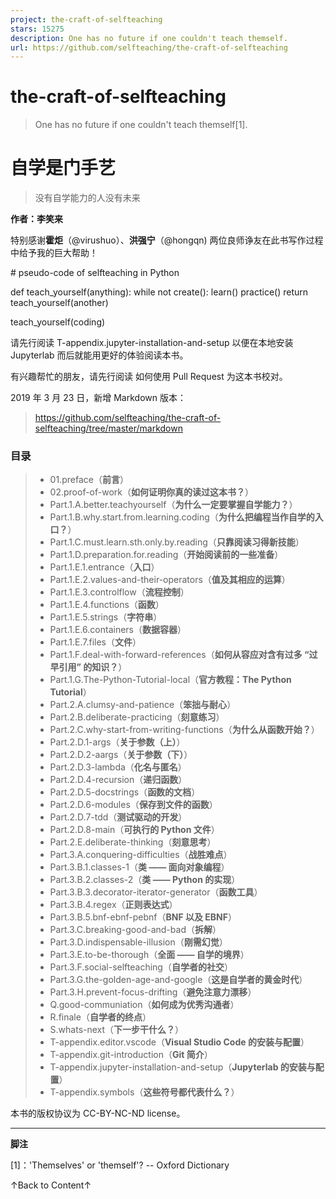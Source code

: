 ```yaml
---
project: the-craft-of-selfteaching
stars: 15275
description: One has no future if one couldn't teach themself.
url: https://github.com/selfteaching/the-craft-of-selfteaching
---
```


the-craft-of-selfteaching
=========================

> One has no future if one couldn't teach themself\[1\].

自学是门手艺
======

> 没有自学能力的人没有未来

**作者：李笑来**

特别感谢**霍炬**（@virushuo）、**洪强宁**（@hongqn) 两位良师诤友在此书写作过程中给予我的巨大帮助！

\# pseudo-code of selfteaching in Python

def teach\_yourself(anything):
    while not create():
        learn()
        practice()
    return teach\_yourself(another)

teach\_yourself(coding)

请先行阅读 T-appendix.jupyter-installation-and-setup 以便在本地安装 Jupyterlab 而后就能用更好的体验阅读本书。

有兴趣帮忙的朋友，请先行阅读 如何使用 Pull Request 为这本书校对。

2019 年 3 月 23 日，新增 Markdown 版本：

> https://github.com/selfteaching/the-craft-of-selfteaching/tree/master/markdown

### 目录

> -   01.preface（**前言**）
> -   02.proof-of-work（**如何证明你真的读过这本书？**）
> -   Part.1.A.better.teachyourself（**为什么一定要掌握自学能力？**）
> -   Part.1.B.why.start.from.learning.coding（**为什么把编程当作自学的入口？**）
> -   Part.1.C.must.learn.sth.only.by.reading（**只靠阅读习得新技能**）
> -   Part.1.D.preparation.for.reading（**开始阅读前的一些准备**）
> -   Part.1.E.1.entrance（**入口**）
> -   Part.1.E.2.values-and-their-operators（**值及其相应的运算**）
> -   Part.1.E.3.controlflow（**流程控制**）
> -   Part.1.E.4.functions（**函数**）
> -   Part.1.E.5.strings（**字符串**）
> -   Part.1.E.6.containers（**数据容器**）
> -   Part.1.E.7.files（**文件**）
> -   Part.1.F.deal-with-forward-references（**如何从容应对含有过多 “过早引用” 的知识？**）
> -   Part.1.G.The-Python-Tutorial-local（**官方教程：The Python Tutorial**）
> -   Part.2.A.clumsy-and-patience（**笨拙与耐心**）
> -   Part.2.B.deliberate-practicing（**刻意练习**）
> -   Part.2.C.why-start-from-writing-functions（**为什么从函数开始？**）
> -   Part.2.D.1-args（**关于参数（上）**）
> -   Part.2.D.2-aargs（**关于参数（下）**）
> -   Part.2.D.3-lambda（**化名与匿名**）
> -   Part.2.D.4-recursion（**递归函数**）
> -   Part.2.D.5-docstrings（**函数的文档**）
> -   Part.2.D.6-modules（**保存到文件的函数**）
> -   Part.2.D.7-tdd（**测试驱动的开发**）
> -   Part.2.D.8-main（**可执行的 Python 文件**）
> -   Part.2.E.deliberate-thinking（**刻意思考**）
> -   Part.3.A.conquering-difficulties（**战胜难点**）
> -   Part.3.B.1.classes-1（**类 —— 面向对象编程**）
> -   Part.3.B.2.classes-2（**类 —— Python 的实现**）
> -   Part.3.B.3.decorator-iterator-generator（**函数工具**）
> -   Part.3.B.4.regex（**正则表达式**）
> -   Part.3.B.5.bnf-ebnf-pebnf（**BNF 以及 EBNF**）
> -   Part.3.C.breaking-good-and-bad（**拆解**）
> -   Part.3.D.indispensable-illusion（**刚需幻觉**）
> -   Part.3.E.to-be-thorough（**全面 —— 自学的境界**）
> -   Part.3.F.social-selfteaching（**自学者的社交**）
> -   Part.3.G.the-golden-age-and-google（**这是自学者的黄金时代**）
> -   Part.3.H.prevent-focus-drifting（**避免注意力漂移**）
> -   Q.good-communiation（**如何成为优秀沟通者**）
> -   R.finale（**自学者的终点**）
> -   S.whats-next（**下一步干什么？**）
> -   T-appendix.editor.vscode（**Visual Studio Code 的安装与配置**）
> -   T-appendix.git-introduction（**Git 简介**）
> -   T-appendix.jupyter-installation-and-setup（**Jupyterlab 的安装与配置**）
> -   T-appendix.symbols（**这些符号都代表什么？**）

本书的版权协议为 CC-BY-NC-ND license。

* * *

**脚注**

\[1\]：'Themselves' or 'themself'? -- Oxford Dictionary

↑Back to Content↑
